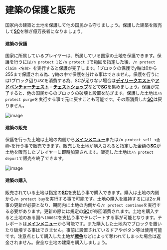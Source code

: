 # 建築の保護と販売
国家内の建築と土地を保護して他の国民から守りましょう。保護した建築を販売して[**SC**](/guide/currency)を稼ぎ億万長者になりましょう。

#### 建築の保護

国家に所属しているプレイヤーは、所属している国家の土地を保護できます。保護を行うには```/n protect 1```と```/n protect 2```で範囲を指定した後、```/n protect claim <名前> ```を実行すると保護が完了します。1ブロックの保護でy軸は0から255まで保護される為、y軸の中で保護を分ける事はできません。保護を行うには1ブロック辺り```4SC```を消費する為、SCが足りない場合は[**デイリークエスト**](/guide/dailyquest)や[**アドベンチャーチェスト**](/guide/adventurechest)・[**チェストショップ**](/guide/chestshop)などで[**SC**](/guide/currency)を集めましょう。保護が完了すると、他の国民からのブロックの破壊と設置を防ぎます。保護した土地は```/n protect purge```を実行する事で元に戻すことも可能です。その際消費した[**SC**](/guide/currency)は戻りません。

![image](https://user-images.githubusercontent.com/80201746/182019341-1c436e01-f277-4628-a1f5-2f9e9a97df41.png)

#### 建築の販売

保護を行った土地は土地の内側から[**メインメニュー**](/guide/menu)または```/n protect sell <金額>```を行う事で販売できます。販売した土地が購入されると指定した金額の[**SC**](/guide/currency)が土地を販売したプレイヤーに即時加算されます。販売した土地は```/n protect deport```で販売を終了できます。

![image](https://user-images.githubusercontent.com/80201746/180911237-71fc2577-e0b9-48c1-b943-3e29f019683d.png)

#### 建築の購入

販売されている土地は指定の[**SC**](/guide/currency)を支払う事で購入できます。購入は土地の内側から```/n protect buy```を実行する事で可能です。土地の購入を維持するには2ヶ月事の更新が必要となり、期間内に土地の内側から```/n protect continue```を実行する必要があります。更新の際には規定の[**SC**](/guide/currency)が毎回消費されます。土地を購入すると土地のある国へ```1000SC```を支払う事でテレポートする事が可能となります。テレポートは[**メインメニュー**](/guide/menu)から可能です。また購入した土地内でブロックを置いたり破壊する事はできません。事前に設置されているドアやボタン等は使用可能です。注意点として購入した土地が[**戦争**](/guide/war)などによって奪われてしまった場合は返金されません。安全な土地の建築を購入しましょう。
